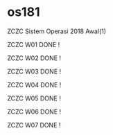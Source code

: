 # os181
ZCZC Sistem Operasi 2018 Awal(1)

ZCZC W01 DONE !

ZCZC W02 DONE !

ZCZC W03 DONE !

ZCZC W04 DONE !

ZCZC W05 DONE !

ZCZC W06 DONE !

ZCZC W07 DONE !
